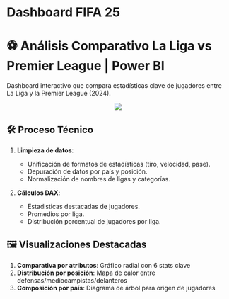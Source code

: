 # Dashboard FIFA 25
# ⚽ Análisis Comparativo La Liga vs Premier League | Power BI

Dashboard interactivo que compara estadísticas clave de jugadores entre La Liga y la Premier League (2024).

<p align="center">
  <img src="Dashboard FIFA 25-imágenes-0.jpg">
</p>

## 🛠️ Proceso Técnico
1. **Limpieza de datos**:
   - Unificación de formatos de estadísticas (tiro, velocidad, pase).
   - Depuración de datos por país y posición.
   - Normalización de nombres de ligas y categorías.

2. **Cálculos DAX**:
   - Estadisticas destacadas de jugadores.
   - Promedios por liga.
   - Distribución porcentual de jugadores por liga.

## 🖼️ Visualizaciones Destacadas
1. **Comparativa por atributos**: Gráfico radial con 6 stats clave
2. **Distribución por posición**: Mapa de calor entre defensas/mediocampistas/delanteros
3. **Composición por país**: Diagrama de árbol para origen de jugadores

